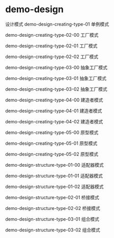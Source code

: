 # demo-design
设计模式
demo-design-creating-type-01 单例模式

demo-design-creating-type-02-00 工厂模式

demo-design-creating-type-02-01 工厂模式

demo-design-creating-type-02-02 工厂模式

demo-design-creating-type-03-00 抽象工厂模式

demo-design-creating-type-03-01 抽象工厂模式

demo-design-creating-type-03-02 抽象工厂模式

demo-design-creating-type-04-00 建造者模式

demo-design-creating-type-04-01 建造者模式

demo-design-creating-type-04-02 建造者模式

demo-design-creating-type-05-00 原型模式

demo-design-creating-type-05-01 原型模式

demo-design-creating-type-05-02 原型模式

demo-design-structure-type-01-00 适配器模式

demo-design-structure-type-01-01 适配器模式

demo-design-structure-type-01-02 适配器模式

demo-design-structure-type-02-01 桥接模式

demo-design-structure-type-02-02 桥接模式

demo-design-structure-type-03-01 组合模式

demo-design-structure-type-03-02 组合模式